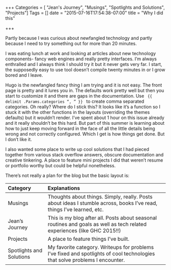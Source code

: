 +++
Categories = [
  "Jean's Journey",
  "Musings", 
  "Spotlights and Solutions",
  "Projects"]
Tags = []
date = "2015-07-16T17:54:38-07:00"
title = "Why I did this"

+++

Partly because I was curious about newfangled technology and partly because I need to try something out for more than 20 minutes.

I was eating lunch at work and looking at articles about new technology components- fancy web engines and really pretty interfaces. I’m always enthralled and I always think I should try it but it never gets very far. I start, the supposedly easy to use tool doesn’t compile twenty minutes in or I grow bored and I leave.

Hugo is the newfangled fancy thing I am trying and it is not easy. The front page is pretty and it lures you in. The defaults work pretty well but then you start to customize it and there are gaps in the documentation. Use <code> {{ delimit .Params.categories “, ” }} </code> to create comma separated categories. Oh really? Where do I stick this? It looks like it’s a function so I stuck it with the other functions in the layouts (overriding the themes defaults) but it wouldn’t render. I’ve spent about 1 hour on this issue already and it really shouldn’t be this hard. But part of this summer is learning about how to just keep moving forward in the face of all the little details being wrong and not correctly configured. Which I get is how things get done. But I don’t like it.

I also wanted some place to write up cool solutions that I had pieced together from various stack overflow answers, obscure documentation and creative tinkering. A place to feature mini projects I did that weren’t resume or portfolio worthy but could be helpful nonetheless.

There’s not really a plan for the blog but the basic layout is:


| Category |	Explanations |
|:---------|:----------------|
|Musings	| Thoughts about things. Simply, really. Posts about ideas I stumble across, books I’ve read, things I’ve learned, etc. | 
| Jean’s Journey |	This is my blog after all. Posts about seasonal routines and goals as well as tech related experiences (like GHC 2015!!) |
| Projects	| A place to feature things I’ve built. |
| Spotlights and Solutions |	My favorite category. Writeups for problems I’ve fixed and spotlights of cool technologies that solve problems I encounter. |
